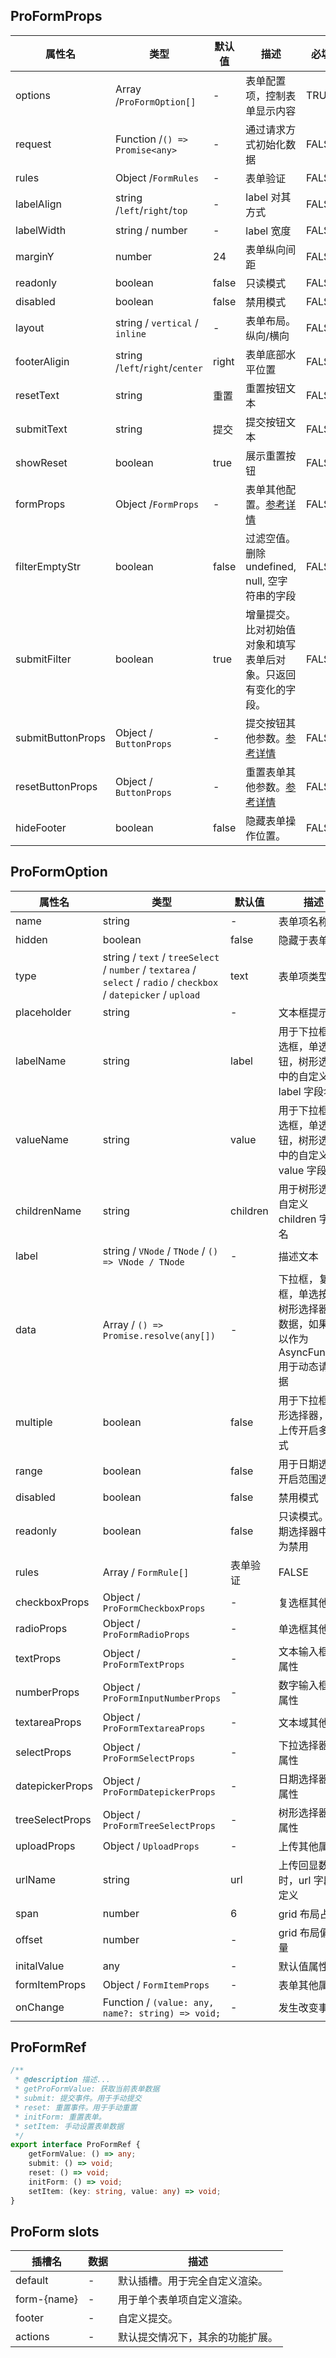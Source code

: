 ## ProFormProps
|属性名|类型|默认值|描述|必填|
|------|------|------|------|------|
|options| Array /`ProFormOption[]`| - | 表单配置项，控制表单显示内容 | TRUE |
|request| Function /`() => Promise<any>`| - | 通过请求方式初始化数据 | FALSE |
|rules| Object /`FormRules`| - |表单验证 | FALSE |
|labelAlign| string /`left`/`right`/`top`| - |label 对其方式 | FALSE |
|labelWidth| string / number| - |label 宽度 | FALSE |
|marginY| number | 24 | 表单纵向间距 | FALSE |
|readonly| boolean | false | 只读模式 | FALSE |
|disabled| boolean | false | 禁用模式 | FALSE |
|layout| string / `vertical` / `inline`| - |表单布局。纵向/横向 | FALSE |
|footerAligin| string /`left`/`right`/`center`| right | 表单底部水平位置 | FALSE |
|resetText| string | 重置 | 重置按钮文本 | FALSE |
|submitText| string | 提交 | 提交按钮文本 | FALSE |
|showReset| boolean | true | 展示重置按钮 | FALSE |
|formProps| Object /`FormProps`| - |表单其他配置。[参考详情](https://tdesign.tencent.com/vue-next/components/form?tab=api "FormProps") | FALSE |
|filterEmptyStr| boolean | false | 过滤空值。删除 undefined, null, 空字符串的字段| FALSE |
|submitFilter| boolean | true | 增量提交。比对初始值对象和填写表单后对象。只返回有变化的字段。| FALSE |
|submitButtonProps| Object / `ButtonProps` | - | 提交按钮其他参数。[参考详情](https://tdesign.tencent.com/vue-next/components/button?tab=api "ButtonProps") | FALSE |
|resetButtonProps| Object / `ButtonProps` | - | 重置表单其他参数。[参考详情](https://tdesign.tencent.com/vue-next/components/button?tab=api "ButtonProps") | FALSE |
|hideFooter| boolean | false | 隐藏表单操作位置。| FALSE |

## ProFormOption
|属性名|类型|默认值|描述|必填|
|------|------|------|------|------|
|name|string|-|表单项名称|TRUE|
| hidden| boolean | false | 隐藏于表单 | FALSE |
| type | string / `text` / `treeSelect` / `number` / `textarea` / `select` / `radio` / `checkbox` / `datepicker` / `upload` | text | 表单项类型 | FALSE |
| placeholder | string | - | 文本框提示信息 | FALSE |
| labelName | string | label | 用于下拉框，复选框，单选按钮，树形选择器中的自定义获取 label 字段名 | FALSE |
| valueName | string | value | 用于下拉框，复选框，单选按钮，树形选择器中的自定义获取 value 字段名 | FALSE |
| childrenName | string | children | 用于树形选择器自定义 children 字段名 | FALSE |
| label | string / `VNode` / `TNode` / `() => VNode / TNode` | - | 描述文本 | FALSE |
|data | Array / `() => Promise.resolve(any[])` | -  |  下拉框，复选框，单选按钮，树形选择器中的数据，如果该可以作为AsyncFunction 用于动态请求数据 | FALSE |
| multiple | boolean | false | 用于下拉框，树形选择器，文件上传开启多选模式 | FALSE |
| range | boolean | false | 用于日期选择器开启范围选择 | FALSE |
| disabled | boolean | false | 禁用模式 | FALSE |
| readonly | boolean | false | 只读模式。在日期选择器中展示为禁用| FALSE |
| rules | Array / `FormRule[]` | 表单验证 | FALSE |
| checkboxProps | Object / `ProFormCheckboxProps` | - | 复选框其他属性 | FALSE |
| radioProps | Object / `ProFormRadioProps` | - | 单选框其他属性 | FALSE |
| textProps | Object / `ProFormTextProps` | - | 文本输入框其他属性 | FALSE |
| numberProps | Object / `ProFormInputNumberProps` | - | 数字输入框其他属性 | FALSE |
| textareaProps | Object / `ProFormTextareaProps` | - | 文本域其他属性 | FALSE |
| selectProps | Object / `ProFormSelectProps` | - | 下拉选择器其他属性 | FALSE |
| datepickerProps | Object / `ProFormDatepickerProps` | - | 日期选择器其他属性 | FALSE |
| treeSelectProps | Object / `ProFormTreeSelectProps` | - | 树形选择器其他属性 | FALSE |
| uploadProps | Object / `UploadProps` | - | 上传其他属性 | FALSE |
| urlName | string | url | 上传回显数据时，url 字段自定义| FALSE |
| span | number | 6 | grid 布局占比 | FALSE |
| offset | number | - | grid 布局偏移量 | FALSE |
| initalValue | any | - | 默认值属性 | FALSE |
| formItemProps | Object / `FormItemProps` | - | 表单其他属性 | FALSE |
| onChange | Function / `(value: any, name?: string) => void;` | - | 发生改变事件 | FALSE |

## ProFormRef
```typescript
/**
 * @description 描述...
 * getProFormValue: 获取当前表单数据
 * submit: 提交事件。用于手动提交
 * reset: 重置事件。用于手动重置
 * initForm: 重置表单。
 * setItem: 手动设置表单数据
 */
export interface ProFormRef {
    getFormValue: () => any;
    submit: () => void;
    reset: () => void;
    initForm: () => void;
    setItem: (key: string, value: any) => void;
}
```

##  ProForm slots
|插槽名|数据|描述|
|------|------|------|
|default | - | 默认插槽。用于完全自定义渲染。|
|form-{name}| - | 用于单个表单项自定义渲染。 |
| footer | - | 自定义提交。|
| actions | - | 默认提交情况下，其余的功能扩展。|